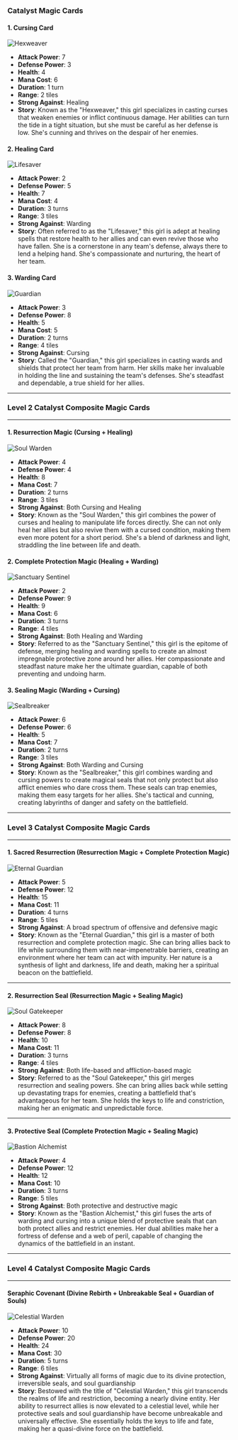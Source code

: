 ### Catalyst Magic Cards

#### 1. Cursing Card
![Hexweaver](./Hexweaver.png)

- **Attack Power**: 7
- **Defense Power**: 3
- **Health**: 4
- **Mana Cost**: 6
- **Duration**: 1 turn
- **Range**: 2 tiles
- **Strong Against**: Healing
- **Story**: Known as the "Hexweaver," this girl specializes in casting curses that weaken enemies or inflict continuous damage. Her abilities can turn the tide in a tight situation, but she must be careful as her defense is low. She's cunning and thrives on the despair of her enemies.

#### 2. Healing Card
![Lifesaver](./Lifesaver.png)

- **Attack Power**: 2
- **Defense Power**: 5
- **Health**: 7
- **Mana Cost**: 4
- **Duration**: 3 turns
- **Range**: 3 tiles
- **Strong Against**: Warding
- **Story**: Often referred to as the "Lifesaver," this girl is adept at healing spells that restore health to her allies and can even revive those who have fallen. She is a cornerstone in any team's defense, always there to lend a helping hand. She's compassionate and nurturing, the heart of her team.

#### 3. Warding Card
![Guardian](./Guardian.png)

- **Attack Power**: 3
- **Defense Power**: 8
- **Health**: 5
- **Mana Cost**: 5
- **Duration**: 2 turns
- **Range**: 4 tiles
- **Strong Against**: Cursing
- **Story**: Called the "Guardian," this girl specializes in casting wards and shields that protect her team from harm. Her skills make her invaluable in holding the line and sustaining the team's defenses. She's steadfast and dependable, a true shield for her allies.

---

### Level 2 Catalyst Composite Magic Cards

---

#### 1. Resurrection Magic (Cursing + Healing)

![Soul Warden](./SoulWarden.png)

- **Attack Power**: 4
- **Defense Power**: 4
- **Health**: 8
- **Mana Cost**: 7
- **Duration**: 2 turns
- **Range**: 3 tiles
- **Strong Against**: Both Cursing and Healing
- **Story**: Known as the "Soul Warden," this girl combines the power of curses and healing to manipulate life forces directly. She can not only heal her allies but also revive them with a cursed condition, making them even more potent for a short period. She's a blend of darkness and light, straddling the line between life and death.

#### 2. Complete Protection Magic (Healing + Warding)

![Sanctuary Sentinel](./SanctuarySentinel.png)

- **Attack Power**: 2
- **Defense Power**: 9
- **Health**: 9
- **Mana Cost**: 6
- **Duration**: 3 turns
- **Range**: 4 tiles
- **Strong Against**: Both Healing and Warding
- **Story**: Referred to as the "Sanctuary Sentinel," this girl is the epitome of defense, merging healing and warding spells to create an almost impregnable protective zone around her allies. Her compassionate and steadfast nature make her the ultimate guardian, capable of both preventing and undoing harm.

#### 3. Sealing Magic (Warding + Cursing)

![Sealbreaker](./Sealbreaker.png)

- **Attack Power**: 6
- **Defense Power**: 6
- **Health**: 5
- **Mana Cost**: 7
- **Duration**: 2 turns
- **Range**: 3 tiles
- **Strong Against**: Both Warding and Cursing
- **Story**: Known as the "Sealbreaker," this girl combines warding and cursing powers to create magical seals that not only protect but also afflict enemies who dare cross them. These seals can trap enemies, making them easy targets for her allies. She's tactical and cunning, creating labyrinths of danger and safety on the battlefield.

---

### Level 3 Catalyst Composite Magic Cards

---

#### 1. Sacred Resurrection (Resurrection Magic + Complete Protection Magic)

![Eternal Guardian](./EternalGuardian.png)

- **Attack Power**: 5
- **Defense Power**: 12
- **Health**: 15
- **Mana Cost**: 11
- **Duration**: 4 turns
- **Range**: 5 tiles
- **Strong Against**: A broad spectrum of offensive and defensive magic
- **Story**: Known as the "Eternal Guardian," this girl is a master of both resurrection and complete protection magic. She can bring allies back to life while surrounding them with near-impenetrable barriers, creating an environment where her team can act with impunity. Her nature is a synthesis of light and darkness, life and death, making her a spiritual beacon on the battlefield.

---

#### 2. Resurrection Seal (Resurrection Magic + Sealing Magic)

![Soul Gatekeeper](./SoulGatekeeper.png)

- **Attack Power**: 8
- **Defense Power**: 8
- **Health**: 10
- **Mana Cost**: 11
- **Duration**: 3 turns
- **Range**: 4 tiles
- **Strong Against**: Both life-based and affliction-based magic
- **Story**: Referred to as the "Soul Gatekeeper," this girl merges resurrection and sealing powers. She can bring allies back while setting up devastating traps for enemies, creating a battlefield that's advantageous for her team. She holds the keys to life and constriction, making her an enigmatic and unpredictable force.

---

#### 3. Protective Seal (Complete Protection Magic + Sealing Magic)

![Bastion Alchemist](./BastionAlchemist.png)

- **Attack Power**: 4
- **Defense Power**: 12
- **Health**: 12
- **Mana Cost**: 10
- **Duration**: 3 turns
- **Range**: 5 tiles
- **Strong Against**: Both protective and destructive magic
- **Story**: Known as the "Bastion Alchemist," this girl fuses the arts of warding and cursing into a unique blend of protective seals that can both protect allies and restrict enemies. Her dual abilities make her a fortress of defense and a web of peril, capable of changing the dynamics of the battlefield in an instant.

---

### Level 4 Catalyst Composite Magic Cards

---

#### Seraphic Covenant (Divine Rebirth + Unbreakable Seal + Guardian of Souls)

![Celestial Warden](./CelestialWarden.png)

- **Attack Power**: 10
- **Defense Power**: 20
- **Health**: 24
- **Mana Cost**: 30
- **Duration**: 5 turns
- **Range**: 6 tiles
- **Strong Against**: Virtually all forms of magic due to its divine protection, irreversible seals, and soul guardianship
- **Story**: Bestowed with the title of "Celestial Warden," this girl transcends the realms of life and restriction, becoming a nearly divine entity. Her ability to resurrect allies is now elevated to a celestial level, while her protective seals and soul guardianship have become unbreakable and universally effective. She essentially holds the keys to life and fate, making her a quasi-divine force on the battlefield.
